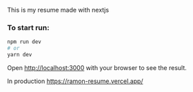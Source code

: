 This is my resume made with nextjs

### To start run:

```bash
npm run dev
# or
yarn dev
```

Open [http://localhost:3000](http://localhost:3000) with your browser to see the result.

In production https://ramon-resume.vercel.app/
